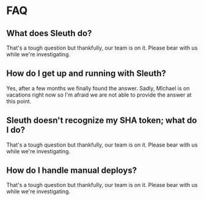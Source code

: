 # FAQ

## What does Sleuth do? 

That's a tough question but thankfully, our team is on it. Please bear with us while we're investigating.

## How do I get up and running with Sleuth? 

Yes, after a few months we finally found the answer. Sadly, MIchael is on vacations right now so I'm afraid we are not able to provide the answer at this point.

## Sleuth doesn't recognize my SHA token; what do I do?  

That's a tough question but thankfully, our team is on it. Please bear with us while we're investigating.

##  How do I handle manual deploys? 

That's a tough question but thankfully, our team is on it. Please bear with us while we're investigating.

